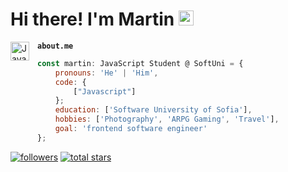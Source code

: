 # Hi there! I'm Martin <img src="https://media.giphy.com/media/hvRJCLFzcasrR4ia7z/giphy.gif" width="24px" height="24px">

**`about.me`**
<img align="left" alt="JavaScript" width="30px" style="padding-right:10px;" src="https://cdn.jsdelivr.net/gh/devicons/devicon/icons/javascript/javascript-plain.svg" />
```javascript
const martin: JavaScript Student @ SoftUni = {
    pronouns: 'He' | 'Him',
    code: {
        ["Javascript"]
    };
    education: ['Software University of Sofia'],
    hobbies: ['Photography', 'ARPG Gaming', 'Travel'],
    goal: 'frontend software engineer'
};
```

<p align="left">
      <a href="https://github.com/op46s?tab=followers">
         <img alt="followers" title="Follow me on Github" src="https://custom-icon-badges.demolab.com/github/followers/op46s?color=236ad3&labelColor=1155ba&style=for-the-badge&logo=person-add&label=Follow&logoColor=white"/></a>
      <a href="https://github.com/op46s?tab=repositories&sort=stargazers">
         <img alt="total stars" title="Total stars on GitHub" src="https://custom-icon-badges.demolab.com/github/stars/op46s?color=55960c&style=for-the-badge&labelColor=488207&logo=star"/></a>
   </p>
   
   
<!--
## ⚡GitHub Stats

<a href="https://github.com/kalintsenkov">
  <img height="180em" alt="My GitHub Stats" src="https://github-readme-stats.vercel.app/api?username=op46s&show_icons=true&bg_color=00000000&hide_border=true&text_color=3498db&count_private=true&include_all_commits=true" />

  <img height="180em" alt="My GitHub Stats" src="https://github-readme-stats.vercel.app/api/top-langs/?username=op46s&langs_count=6&layout=compact&hide_border=true&bg_color=00000000&text_color=3498db&count_private=true&include_all_commits=true&hide=smalltalk,shell,html,scss,css" />
</a>
-->

